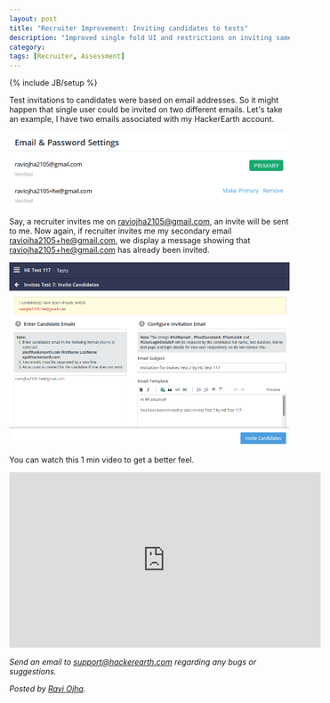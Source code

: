 ```yaml
---
layout: post
title: "Recruiter Improvement: Inviting candidates to tests"
description: "Improved single fold UI and restrictions on inviting same user through multiple emails"
category:
tags: [Recruiter, Assessment]
---
```

{% include JB/setup %}

Test invitations to candidates were based on email addresses. So it might happen that single user could be invited on two different emails.
Let's take an example, I have two emails associated with my HackerEarth account.

<img src="/images/multiple-user-emails.png" />

Say, a recruiter invites me on raviojha2105@gmail.com, an invite will be sent to me.
Now again, if recruiter invites me my secondary email raviojha2105+he@gmail.com, we display a message showing that raviojha2105+he@gmail.com has already been invited.

<img src="/images/new-invites-page.png" />

You can watch this 1 min video to get a better feel.

<iframe width="560" height="315" src="https://www.youtube.com/embed/6zJtNmIsZic?rel=0" frameborder="0" allowfullscreen></iframe>

*Send an email to support@hackerearth.com regarding any bugs or suggestions.*

*Posted by [Ravi Ojha](https://www.hackerearth.com/users/akatsuki/).*
